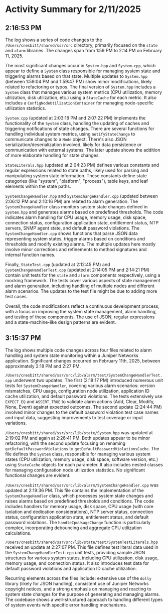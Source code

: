 # Activity Summary for 2/11/2025

## 2:16:53 PM
The log shows a series of code changes to the `/Users/cnesbitt/shared/ssr/src` directory, primarily focused on the `state` and `alarm` libraries.  The changes span from 1:59 PM to 2:14 PM on February 11, 2025.

The most significant changes occur in `System.hpp` and `System.cpp`,  which appear to define a `System` class responsible for managing system state and triggering alarms based on that state.  Multiple updates to `System.hpp` (between 1:59:04 PM and 1:59:47 PM) show minor modifications, likely related to refactoring or typos. The final version of `System.hpp` includes a `System` class that manages various system metrics (CPU utilization, memory utilization, disk utilization, etc.) using a `StateCache` for each metric. It also includes a `ConfigNodeUtilizationContainer` for managing node-specific utilization statistics.

`System.cpp` (updated at 2:03:18 PM and 2:07:22 PM) implements the functionality of the `System` class, handling the updating of caches and triggering notifications of state changes. There are several functions for handling individual system metrics,  using `notifyStateChange` to communicate changes to a `Node` object. There's also JSON serialization/deserialization involved, likely for data persistence or communication with external systems. The later update shows the addition of more elaborate handling for state changes.

`StateLiterals.hpp` (updated at 2:04:23 PM) defines various constants and regular expressions related to state paths, likely used for parsing and manipulating system state information. These constants define state categories (like "system", "platform", "process"), table keys, and leaf elements within the state paths.


`SystemChangeHandler.hpp` and `SystemChangeHandler.cpp` (updated between 2:06:12 PM and 2:10:16 PM) are related to alarm generation. The `SystemChangeHandler` class monitors system state changes defined in `System.hpp` and generates alarms based on predefined thresholds.  The code indicates alarm handling for CPU usage, memory usage, disk space, connection status, configuration application state, entitlement status, NTP servers, SNMP agent state, and default password violations.  The  `SystemChangeHandler.cpp`  shows functions that parse JSON data representing system states, trigger alarms based on conditions and thresholds and modify existing alarms.  The multiple updates here mostly involve minor corrections and refinements to method signatures and internal function names.

Finally, `StateTest.cpp` (updated at 2:12:45 PM) and `SystemChangeHandlerTest.cpp` (updated at 2:14:05 PM and 2:14:21 PM) contain unit tests for the `state` and `alarm` components respectively, using a mocking framework. The tests cover various aspects of state management and alarm generation, including handling of multiple nodes and different alarm scenarios. The updates to the test file might be due to adding more test cases.

Overall, the code modifications reflect a continuous development process, with a focus on improving the system state management, alarm handling, and testing of these components.  The use of JSON, regular expressions and a state-machine-like design patterns are evident.


## 3:15:37 PM
The log shows multiple code changes across four files related to alarm handling and system state monitoring within a Juniper Networks application.  Significant changes occurred on February 11th, 2025, between approximately 2:18 PM and 2:27 PM.

`/Users/cnesbitt/shared/ssr/src/lib/alarm/test/SystemChangeHandlerTest.cpp` underwent two updates.  The first (2:18:17 PM) introduced numerous unit tests for `SystemChangeHandler`, covering various alarm scenarios: version mismatches, CPU usage, configuration node utilization, application ID cache utilization, and default password violations. The tests extensively use `EXPECT_EQ` and `ASSERT_TRUE` to validate alarm actions (Add, Clear, Modify, None, Event) against expected outcomes. The second update (2:24:44 PM) involved minor changes to the default password violation test case names and input data, suggesting improvements to test coverage or input variations.

`/Users/cnesbitt/shared/ssr/src/lib/state/System.hpp` was updated at 2:19:02 PM and again at 2:26:41 PM. Both updates appear to be minor refactoring, with the second update focusing on renaming `getDefaultPasswordViolations` to `getDefaultPasswordViolationsCache`. The file defines the `System` class, responsible for managing various system states (CPU utilization, memory usage, disk space, software version, etc.) using `StateCache` objects for each parameter. It also includes nested classes for managing configuration node utilization statistics.  No significant functional changes are evident.

`/Users/cnesbitt/shared/ssr/src/lib/alarm/SystemChangeHandler.cpp` was updated at 2:19:36 PM. This file contains the implementation of the `SystemChangeHandler` class, which processes system state changes and raises alarms based on predefined thresholds and conditions.  The code includes handlers for memory usage, disk space, CPU usage (with core isolation and dedication considerations), NTP server status, connection status, configuration application state, entitlement status, and default password violations.  The  `handleCpuUsageChange` function is particularly complex, incorporating debouncing and aggregate CPU utilization calculations.

`/Users/cnesbitt/shared/ssr/src/lib/state/test/SystemTestLiterals.hpp` received an update at 2:27:07 PM. This file defines test literal data used in the `SystemChangeHandlerTest.cpp` unit tests,  providing sample JSON structures for various system states, including CPU utilization, disk usage, memory usage, and connection status.  It also introduces test data for default password violations and application ID cache utilization.

Recurring elements across the files include: extensive use of the `dolly` library (likely for JSON handling), consistent use of Juniper Networks copyright notices,  and a strong emphasis on managing and reacting to system state changes for the purpose of generating and managing alarms.  The codebase shows a well-structured approach to handling different types of system events with specific error handling mechanisms.

